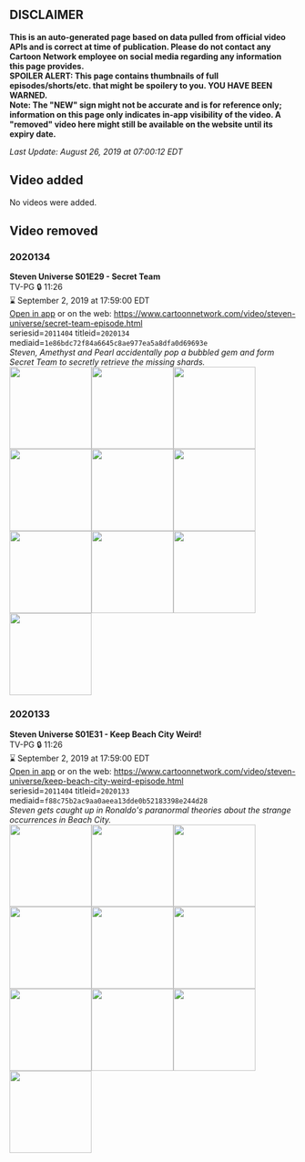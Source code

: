 ## DISCLAIMER
**This is an auto-generated page based on data pulled from official video APIs and is correct at time of publication. Please do not contact any Cartoon Network employee on social media regarding any information this page provides.**  
**SPOILER ALERT: This page contains thumbnails of full episodes/shorts/etc. that might be spoilery to you. YOU HAVE BEEN WARNED.**  
**Note: The "NEW" sign might not be accurate and is for reference only; information on this page only indicates in-app visibility of the video. A "removed" video here might still be available on the website until its expiry date.**  

_Last Update: August 26, 2019 at 07:00:12 EDT_
## Video added
No videos were added.
## Video removed
### 2020134
**Steven Universe S01E29 - Secret Team**  
TV-PG 🔒 11:26  
⌛ September 2, 2019 at 17:59:00 EDT  
[Open in app](https://tinyurl.com/y9yrgqsg) or on the web: https://www.cartoonnetwork.com/video/steven-universe/secret-team-episode.html  
seriesid=`2011404` titleid=`2020134` mediaid=`1e86bdc72f84a6645c8ae977ea5a8dfa0d69693e`  
_Steven, Amethyst and Pearl accidentally pop a bubbled gem and form Secret Team to secretly retrieve the missing shards._  
<a href="https://s3.amazonaws.com/cartoonorchestrator/2020134_001_1280x720.jpg"><img src="https://s3.amazonaws.com/cartoonorchestrator/2020134_001_640x360.jpg" height="144px" /></a><a href="https://s3.amazonaws.com/cartoonorchestrator/2020134_002_1280x720.jpg"><img src="https://s3.amazonaws.com/cartoonorchestrator/2020134_002_640x360.jpg" height="144px" /></a><a href="https://s3.amazonaws.com/cartoonorchestrator/2020134_003_1280x720.jpg"><img src="https://s3.amazonaws.com/cartoonorchestrator/2020134_003_640x360.jpg" height="144px" /></a><a href="https://s3.amazonaws.com/cartoonorchestrator/2020134_004_1280x720.jpg"><img src="https://s3.amazonaws.com/cartoonorchestrator/2020134_004_640x360.jpg" height="144px" /></a><a href="https://s3.amazonaws.com/cartoonorchestrator/2020134_005_1280x720.jpg"><img src="https://s3.amazonaws.com/cartoonorchestrator/2020134_005_640x360.jpg" height="144px" /></a><a href="https://s3.amazonaws.com/cartoonorchestrator/2020134_006_1280x720.jpg"><img src="https://s3.amazonaws.com/cartoonorchestrator/2020134_006_640x360.jpg" height="144px" /></a><a href="https://s3.amazonaws.com/cartoonorchestrator/2020134_007_1280x720.jpg"><img src="https://s3.amazonaws.com/cartoonorchestrator/2020134_007_640x360.jpg" height="144px" /></a><a href="https://s3.amazonaws.com/cartoonorchestrator/2020134_008_1280x720.jpg"><img src="https://s3.amazonaws.com/cartoonorchestrator/2020134_008_640x360.jpg" height="144px" /></a><a href="https://s3.amazonaws.com/cartoonorchestrator/2020134_009_1280x720.jpg"><img src="https://s3.amazonaws.com/cartoonorchestrator/2020134_009_640x360.jpg" height="144px" /></a><a href="https://s3.amazonaws.com/cartoonorchestrator/2020134_010_1280x720.jpg"><img src="https://s3.amazonaws.com/cartoonorchestrator/2020134_010_640x360.jpg" height="144px" /></a>
### 2020133
**Steven Universe S01E31 - Keep Beach City Weird!**  
TV-PG 🔒 11:26  
⌛ September 2, 2019 at 17:59:00 EDT  
[Open in app](https://tinyurl.com/yavs4xoq) or on the web: https://www.cartoonnetwork.com/video/steven-universe/keep-beach-city-weird-episode.html  
seriesid=`2011404` titleid=`2020133` mediaid=`f88c75b2ac9aa0aeea13dde0b52183398e244d28`  
_Steven gets caught up in Ronaldo's paranormal theories about the strange occurrences in Beach City._  
<a href="https://s3.amazonaws.com/cartoonorchestrator/2020133_001_1280x720.jpg"><img src="https://s3.amazonaws.com/cartoonorchestrator/2020133_001_640x360.jpg" height="144px" /></a><a href="https://s3.amazonaws.com/cartoonorchestrator/2020133_002_1280x720.jpg"><img src="https://s3.amazonaws.com/cartoonorchestrator/2020133_002_640x360.jpg" height="144px" /></a><a href="https://s3.amazonaws.com/cartoonorchestrator/2020133_003_1280x720.jpg"><img src="https://s3.amazonaws.com/cartoonorchestrator/2020133_003_640x360.jpg" height="144px" /></a><a href="https://s3.amazonaws.com/cartoonorchestrator/2020133_004_1280x720.jpg"><img src="https://s3.amazonaws.com/cartoonorchestrator/2020133_004_640x360.jpg" height="144px" /></a><a href="https://s3.amazonaws.com/cartoonorchestrator/2020133_005_1280x720.jpg"><img src="https://s3.amazonaws.com/cartoonorchestrator/2020133_005_640x360.jpg" height="144px" /></a><a href="https://s3.amazonaws.com/cartoonorchestrator/2020133_006_1280x720.jpg"><img src="https://s3.amazonaws.com/cartoonorchestrator/2020133_006_640x360.jpg" height="144px" /></a><a href="https://s3.amazonaws.com/cartoonorchestrator/2020133_007_1280x720.jpg"><img src="https://s3.amazonaws.com/cartoonorchestrator/2020133_007_640x360.jpg" height="144px" /></a><a href="https://s3.amazonaws.com/cartoonorchestrator/2020133_008_1280x720.jpg"><img src="https://s3.amazonaws.com/cartoonorchestrator/2020133_008_640x360.jpg" height="144px" /></a><a href="https://s3.amazonaws.com/cartoonorchestrator/2020133_009_1280x720.jpg"><img src="https://s3.amazonaws.com/cartoonorchestrator/2020133_009_640x360.jpg" height="144px" /></a><a href="https://s3.amazonaws.com/cartoonorchestrator/2020133_010_1280x720.jpg"><img src="https://s3.amazonaws.com/cartoonorchestrator/2020133_010_640x360.jpg" height="144px" /></a>
